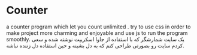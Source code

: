 # Counter
a counter program which let you count unlimited . try to use css in order to make project more charming and enjoyable and use js to run the program smoothly.
یک سایت شمارشگر که با استفاده از جاوا اسکریپت نوشته شده و سعی کردم سایت رو بصورتی طراحی کنم که به دل بشینه و حین استفاده دل زننده نباشه.

